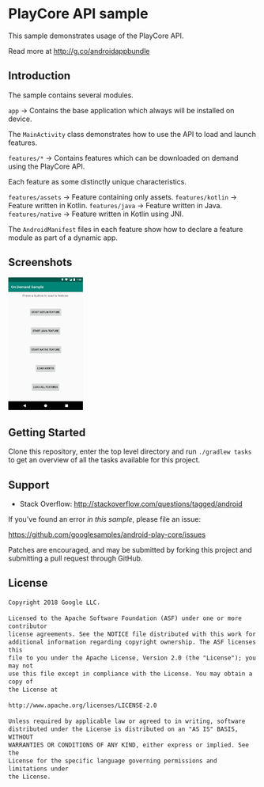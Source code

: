 # PlayCore API sample

This sample demonstrates usage of the PlayCore API.

Read more at http://g.co/androidappbundle

## Introduction

The sample contains several modules.

`app` -> Contains the base application which always will be installed on device.

The `MainActivity` class demonstrates how to use the API to load and launch features.

`features/*` -> Contains features which can be downloaded on demand using the PlayCore API.

Each feature as some distinctly unique characteristics.

`features/assets` -> Feature containing only assets.
`features/kotlin` -> Feature written in Kotlin.
`features/java` -> Feature written in Java.
`features/native` -> Feature written in Kotlin using JNI.

The `AndroidManifest` files in each feature show
how to declare a feature module as part of a dynamic app.


## Screenshots

<img src="screenshots/main.png" width="30%" />


## Getting Started

Clone this repository, enter the top level directory and run <code>./gradlew tasks</code>
to get an overview of all the tasks available for this project.


## Support

- Stack Overflow: http://stackoverflow.com/questions/tagged/android

If you've found an error *in this sample*, please file an issue:

https://github.com/googlesamples/android-play-core/issues

Patches are encouraged, and may be submitted by forking this project and
submitting a pull request through GitHub.


## License

```
Copyright 2018 Google LLC.

Licensed to the Apache Software Foundation (ASF) under one or more contributor
license agreements. See the NOTICE file distributed with this work for
additional information regarding copyright ownership. The ASF licenses this
file to you under the Apache License, Version 2.0 (the "License"); you may not
use this file except in compliance with the License. You may obtain a copy of
the License at

http://www.apache.org/licenses/LICENSE-2.0

Unless required by applicable law or agreed to in writing, software
distributed under the License is distributed on an "AS IS" BASIS, WITHOUT
WARRANTIES OR CONDITIONS OF ANY KIND, either express or implied. See the
License for the specific language governing permissions and limitations under
the License.
```
